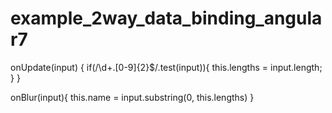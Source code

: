 # example_2way_data_binding_angular7



  onUpdate(input) {
    if(/\d+\.[0-9]{2}$/.test(input)){
      this.lengths = input.length;
    }
  }

  onBlur(input){
    this.name = input.substring(0, this.lengths)
  }